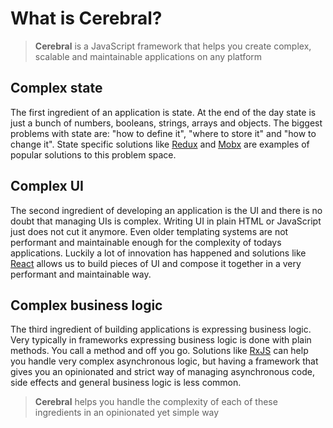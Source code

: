 # What is Cerebral?

<Logo />

> **Cerebral** is a JavaScript framework that helps you create complex, scalable and maintainable applications on any platform

## Complex state
The first ingredient of an application is state. At the end of the day state is just a bunch of numbers, booleans, strings, arrays and objects. The biggest problems with state are: "how to define it", "where to store it" and "how to change it". State specific solutions like [Redux](http://redux.js.org/docs/introduction/) and [Mobx](https://mobx.js.org/) are examples of popular solutions to this problem space.

## Complex UI
The second ingredient of developing an application is the UI and there is no doubt that managing UIs is complex. Writing UI in plain HTML or JavaScript just does not cut it anymore. Even older templating systems are not performant and maintainable enough for the complexity of todays applications. Luckily a lot of innovation has happened and solutions like [React](https://facebook.github.io/react/) allows us to build pieces of UI and compose it together in a very performant and maintainable way.

## Complex business logic
The third ingredient of building applications is expressing business logic. Very typically in frameworks expressing business logic is done with plain methods. You call a method and off you go. Solutions like [RxJS](http://reactivex.io/rxjs/) can help you handle very complex asynchronous logic, but having a framework that gives you an opinionated and strict way of managing asynchronous code, side effects and general business logic is less common.

> **Cerebral** helps you handle the complexity of each of these ingredients in an opinionated yet simple way
